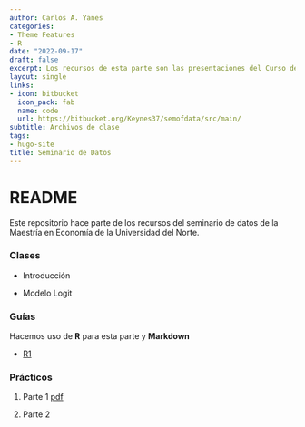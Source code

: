 ```yaml
---
author: Carlos A. Yanes
categories:
- Theme Features
- R
date: "2022-09-17"
draft: false
excerpt: Los recursos de esta parte son las presentaciones del Curso de *Ciencia de datos para la toma de decisiones en economía* del seminario de datos de la Universidad del Norte y el Departamento de economía
layout: single
links:
- icon: bitbucket
  icon_pack: fab
  name: code
  url: https://bitbucket.org/Keynes37/semofdata/src/main/
subtitle: Archivos de clase
tags:
- hugo-site
title: Seminario de Datos
---
```


# README #

Este repositorio hace parte de los recursos del seminario de datos de la Maestría en Economía de la Universidad del Norte.

### Clases ###

* Introducción

* Modelo Logit

### Guías ###

Hacemos uso de **R** para esta parte y **Markdown**

* [R1](https://bb.githack.com/Keynes37/semofdata/raw/main/Clases/class01.html)

### Prácticos ###

1. Parte 1 [pdf](https://bb.githack.com/Keynes37/semofdata/raw/main/Practicos-clase/Practico01.pdf)

2. Parte 2